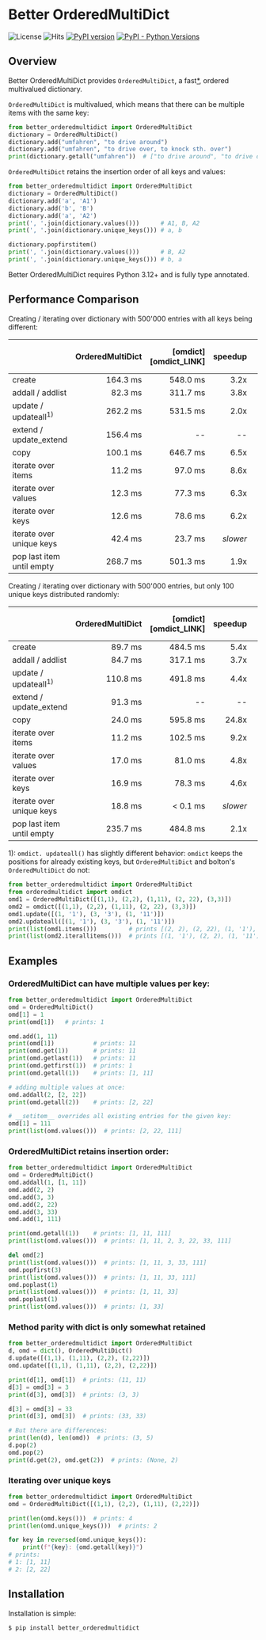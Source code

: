 # Better OrderedMultiDict

![License](https://img.shields.io/github/license/JoachimCoenen/Better-OrderedMultiDict)
![Hits](https://hits.seeyoufarm.com/api/count/incr/badge.svg?url=https%3A%2F%2Fgithub.com%2FJoachimCoenen%2FBetter-OrderedMultiDict&count_bg=%230072FF&title_bg=%23555555&icon=&icon_color=%23E7E7E7&title=hits&edge_flat=false)
[![PyPI version](https://badge.fury.io/py/better-orderedmultidict.svg)](https://badge.fury.io/py/better-orderedmultidict)
[![PyPI - Python Versions](https://img.shields.io/pypi/pyversions/Better-OrderedMultiDict?color=0072FF)](https://pypi.python.org/pypi/better_orderedmultidict)
  <!-- <a href="https://pypi.python.org/pypi/better_orderedmultidict"><img src="https://badge.fury.io/py/better_orderedmultidict.svg"></a> -->
  <!-- <img src="https://img.shields.io/pypi/l/better_orderedmultidict.svg"> -->
  <!--<a href="https://pypi.python.org/pypi/better_orderedmultidict"><img src="https://img.shields.io/pypi/pyversions/better_orderedmultidict.svg"></a>-->

<!-- TOC 
  * [Overview](#overview)
  * [Differences to omdict](#differences-to-omdict)
  * [Performance Comparison](#performance-comparison)
  * [Examples](#examples)
  * [Installation](#installation)
 TOC -->

## Overview

Better OrderedMultiDict provides `OrderedMultiDict`, a fast[*](#performance-comparison), ordered multivalued dictionary.

`OrderedMultiDict` is multivalued, which means that there can be multiple items with the same key:  
```python
from better_orderedmultidict import OrderedMultiDict
dictionary = OrderedMultiDict()
dictionary.add("umfahren", "to drive around")
dictionary.add("umfahren", "to drive over, to knock sth. over")
print(dictionary.getall("umfahren"))  # ["to drive around", "to drive over, to knock sth. over"]
```

`OrderedMultiDict` retains the insertion order of all keys and values:
```python
from better_orderedmultidict import OrderedMultiDict
dictionary = OrderedMultiDict()
dictionary.add('a', 'A1')
dictionary.add('b', 'B')
dictionary.add('a', 'A2')
print(', '.join(dictionary.values()))      # A1, B, A2
print(', '.join(dictionary.unique_keys())) # a, b

dictionary.popfirstitem()
print(', '.join(dictionary.values()))      # B, A2
print(', '.join(dictionary.unique_keys())) # b, a
```

Better OrderedMultiDict requires Python 3.12+ and is fully type annotated.




## Performance Comparison
Creating / iterating over dictionary with 500'000 entries with all keys being different:

|                                 | OrderedMultiDict | [omdict][omdict_LINK] |       speedup | | [bolton][bolton_LINK] </br>OrderedMultiDict | speedup |
|---------------------------------|-----------------:|----------------------:|--------------:|-|--------------------------------------------:|--------:|
| create                          |         164.3 ms |              548.0 ms |          3.2x | |                                    304.1 ms |    1.9x |
| addall / addlist                |          82.3 ms |              311.7 ms |          3.8x | |                                    139.6 ms |    1.7x |
| update / updateall<sup>1)</sup> |         262.2 ms |              531.5 ms |          2.0x | |                                    325.5 ms |    1.2x |
| extend / update_extend          |         156.4 ms |                    -- |            -- | |                                    285.5 ms |    1.8x |
| copy                            |         100.1 ms |              646.7 ms |          6.5x | |                                    350.7 ms |    3.4x |
| iterate over items              |          11.2 ms |               97.0 ms |          8.6x | |                                     81.0 ms |    7.2x |
| iterate over values             |          12.3 ms |               77.3 ms |          6.3x | |                                     81.3 ms |    6.3x |
| iterate over keys               |          12.6 ms |               78.6 ms |          6.2x | |                                     53.0 ms |    4.2x |
| iterate over unique keys        |          42.4 ms |               23.7 ms | <i>slower</i> | |                                     94.1 ms |    2.2x |
| pop last item until empty       |         268.7 ms |              501.3 ms |          1.9x | |                                    884.3 ms |    3.2x |


Creating / iterating over dictionary with 500'000 entries, but only 100 unique keys distributed randomly:

|                                 | OrderedMultiDict | [omdict][omdict_LINK] |       speedup | | [bolton][bolton_LINK] </br>OrderedMultiDict | speedup |
|---------------------------------|-----------------:|----------------------:|--------------:|-|--------------------------------------------:|--------:|
| create                          |          89.7 ms |              484.5 ms |          5.4x | |                                    258.8 ms |    2.7x |
| addall / addlist                |          84.7 ms |              317.1 ms |          3.7x | |                                    137.5 ms |    1.6x |
| update / updateall<sup>1)</sup> |         110.8 ms |              491.8 ms |          4.4x | |                                    278.2 ms |    2.5x |
| extend / update_extend          |          91.3 ms |                    -- |            -- | |                                    257.3 ms |    2.7x |
| copy                            |          24.0 ms |              595.8 ms |         24.8x | |                                    307.8 ms |   12.4x |
| iterate over items              |          11.2 ms |              102.5 ms |          9.2x | |                                     77.4 ms |    6.8x |
| iterate over values             |          17.0 ms |               81.0 ms |          4.8x | |                                     80.1 ms |    4.8x |
| iterate over keys               |          16.9 ms |               78.3 ms |          4.6x | |                                     50.5 ms |    3.0x |
| iterate over unique keys        |          18.8 ms |           &lt; 0.1 ms | <i>slower</i> | |                                     36.0 ms |    1.9x |
| pop last item until empty       |         235.7 ms |              484.8 ms |          2.1x | |                                    401.8 ms |    1.7x |


1):  `omdict. updateall()` has slightly different behavior: `omdict` keeps the positions for already existing keys, but `OrderedMultiDict` and bolton's `OrderedMultiDict` do not:
```python
from better_orderedmultidict import OrderedMultiDict
from orderedmultidict import omdict
omd1 = OrderedMultiDict([(1,1), (2,2), (1,11), (2, 22), (3,3)])
omd2 = omdict([(1,1), (2,2), (1,11), (2, 22), (3,3)])
omd1.update([(1, '1'), (3, '3'), (1, '11')])
omd2.updateall([(1, '1'), (3, '3'), (1, '11')])
print(list(omd1.items()))         # prints [(2, 2), (2, 22), (1, '1'), (3, '3'), (1, '11')]
print(list(omd2.iterallitems()))  # prints [(1, '1'), (2, 2), (1, '11'), (2, 22), (3, '3')]
```

## Examples

### OrderedMultiDict can have multiple values per key:

```python
from better_orderedmultidict import OrderedMultiDict
omd = OrderedMultiDict()
omd[1] = 1
print(omd[1])   # prints: 1

omd.add(1, 11)
print(omd[1])           # prints: 11
print(omd.get(1))       # prints: 11
print(omd.getlast(1))   # prints: 11
print(omd.getfirst(1))  # prints: 1
print(omd.getall(1))    # prints: [1, 11]

# adding multiple values at once:
omd.addall(2, [2, 22])
print(omd.getall(2))    # prints: [2, 22]

# __setitem__ overrides all existing entries for the given key:
omd[1] = 111
print(list(omd.values()))  # prints: [2, 22, 111]
```

### OrderedMultiDict retains insertion order:

```python
from better_orderedmultidict import OrderedMultiDict
omd = OrderedMultiDict()
omd.addall(1, [1, 11])
omd.add(2, 2)
omd.add(3, 3)
omd.add(2, 22)
omd.add(3, 33)
omd.add(1, 111)

print(omd.getall(1))    # prints: [1, 11, 111]
print(list(omd.values()))  # prints: [1, 11, 2, 3, 22, 33, 111]

del omd[2]
print(list(omd.values()))  # prints: [1, 11, 3, 33, 111]
omd.popfirst(3)
print(list(omd.values()))  # prints: [1, 11, 33, 111]
omd.poplast(1)
print(list(omd.values()))  # prints: [1, 11, 33]
omd.poplast(1)
print(list(omd.values()))  # prints: [1, 33]
```

### Method parity with dict is only somewhat retained

```python
from better_orderedmultidict import OrderedMultiDict
d, omd = dict(), OrderedMultiDict()
d.update([(1,1), (1,11), (2,2), (2,22)])
omd.update([(1,1), (1,11), (2,2), (2,22)])

print(d[1], omd[1])  # prints: (11, 11)
d[3] = omd[3] = 3
print(d[3], omd[3])  # prints: (3, 3)

d[3] = omd[3] = 33
print(d[3], omd[3])  # prints: (33, 33)

# But there are differences:
print(len(d), len(omd))  # prints: (3, 5)
d.pop(2)
omd.pop(2)
print(d.get(2), omd.get(2))  # prints: (None, 2)
```

### Iterating over unique keys

```python
from better_orderedmultidict import OrderedMultiDict
omd = OrderedMultiDict([(1,1), (2,2), (1,11), (2,22)])

print(len(omd.keys()))  # prints: 4
print(len(omd.unique_keys()))  # prints: 2

for key in reversed(omd.unique_keys()):
    print(f"{key}: {omd.getall(key)}")
# prints:
# 1: [1, 11]
# 2: [2, 22]
```


## Installation

Installation is simple:

```
$ pip install better_orderedmultidict
```

